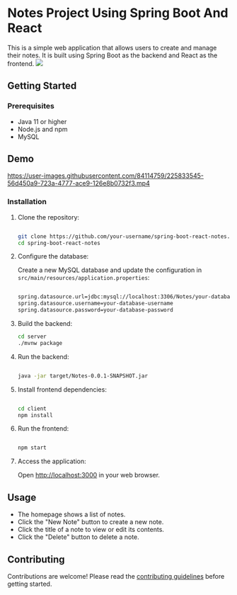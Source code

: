 Notes Project Using Spring Boot And React
===============================

This is a simple web application that allows users to create and manage their notes. It is built using Spring Boot as the backend and React as the frontend.
![](https://visitor-badge.glitch.me/badge?page_id=vivekkakadiya.Notes-using-Spring-Boot)

Getting Started
---------------

### Prerequisites

-   Java 11 or higher
-   Node.js and npm
-   MySQL

## Demo

https://user-images.githubusercontent.com/84114759/225833545-56d450a9-723a-4777-ace9-126e8b0732f3.mp4




### Installation

1.  Clone the repository:

    ```bash

    git clone https://github.com/your-username/spring-boot-react-notes.git
    cd spring-boot-react-notes
    ```

2.  Configure the database:

    Create a new MySQL database and update the configuration in `src/main/resources/application.properties`:

    ```bash

    spring.datasource.url=jdbc:mysql://localhost:3306/Notes/your-database-name
    spring.datasource.username=your-database-username
    spring.datasource.password=your-database-password
    ```

3.  Build the backend:

    ```bash
    cd server
    ./mvnw package
    ```
4.  Run the backend:

    ```bash

    java -jar target/Notes-0.0.1-SNAPSHOT.jar
    ```

5.  Install frontend dependencies:

    ```bash

    cd client
    npm install
    ```

6.  Run the frontend:

    ```bash

    npm start
    ```

7.  Access the application:

    Open [http://localhost:3000](http://localhost:3000/) in your web browser.

Usage
-----

-   The homepage shows a list of notes.
-   Click the "New Note" button to create a new note.
-   Click the title of a note to view or edit its contents.
-   Click the "Delete" button to delete a note.

Contributing
------------

Contributions are welcome! Please read the [contributing guidelines](https://github.com/vivekkakadiya/Notes-using-Spring-Boot) before getting started.

